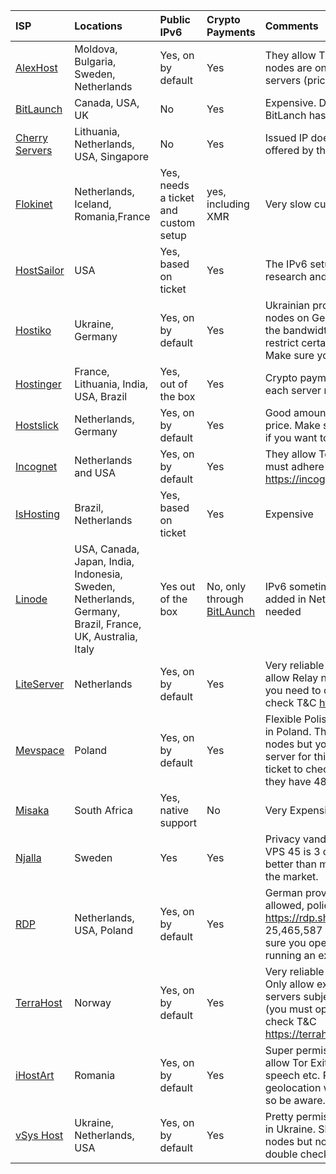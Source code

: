 | **ISP**                                         | **Locations**                                                                                            | **Public IPv6**                      | **Crypto Payments**                                | **Comments**                                                                                                                                                                                                        | **Last Updated**   |
|:------------------------------------------------|:---------------------------------------------------------------------------------------------------------|:-------------------------------------|:---------------------------------------------------|:--------------------------------------------------------------------------------------------------------------------------------------------------------------------------------------------------------------------|:-------------------|
| [AlexHost](https://alexhost.com)                | Moldova, Bulgaria, Sweden, Netherlands                                                                   | Yes, on by default                   | Yes                                                | They allow TOR Bridges, Relays. Exit nodes are only allowed on dedicated servers (prices start from 26 EUR)                                                                                                         | 07/2024            |
| [BitLaunch](https://bitlaunch.io)               | Canada, USA, UK                                                                                          | No                                   | Yes                                                | Expensive. Digial Ocean through BitLanch has IPv6                                                                                                                                                                   | 05/2024            |
| [Cherry Servers](https://www.cherryservers.com) | Lithuania, Netherlands, USA, Singapore                                                                   | No                                   | Yes                                                | Issued IP doesn’t match the location offered by the provider.                                                                                                                                                       | 05/2024            |
| [Flokinet](https://flokinet.is)                 | Netherlands, Iceland, Romania,France                                                                     | Yes, needs a ticket and custom setup | yes, including XMR                                 | Very slow customer support                                                                                                                                                                                          | 05/2024            |
| [HostSailor](https://hostsailor.com)            | USA                                                                                                      | Yes, based on ticket                 | Yes                                                | The IPv6 setup needs custom research and is not documented                                                                                                                                                          | 05/2024            |
| [Hostiko](https://hostiko.com.ua)               | Ukraine, Germany                                                                                         | Yes, on by default                   | Yes                                                | Ukrainian provider. They allow Exit nodes on Germany boxes but limit the bandwidth, you also have to restrict certain ports like 25 and 587. Make sure you open a ticket.                                           | 07/2024            |
| [Hostinger](https://hostinger.com)              | France, Lithuania, India, USA, Brazil                                                                    | Yes, out of the box                  | Yes                                                | Crypto payments must be done per each server monthly or annually.                                                                                                                                                   | 05/2024            |
| [Hostslick](https://hostslick.com)              | Netherlands, Germany                                                                                     | Yes, on by default                   | Yes                                                | Good amount of bandwidth for the price. Make sure you open the ticket if you want to run Exit node                                                                                                                  | 07/2024            |
| [Incognet](https://incognet.io)                 | Netherlands and USA                                                                                      | Yes, on by default                   | Yes                                                | They allow Tor exit nodes but you must adhere to their rules https://incognet.io/tor-exits                                                                                                                          | 07/2024            |
| [IsHosting](https://ishosting.com/en)           | Brazil, Netherlands                                                                                      | Yes, based on ticket                 | Yes                                                | Expensive                                                                                                                                                                                                           | 05/2024            |
| [Linode](https://linode.com)                    | USA, Canada, Japan, India, Indonesia, Sweden, Netherlands, Germany, Brazil, France, UK, Australia, Italy | Yes out of the box                   | No, only through [BitLAunch](https://bitlaunch.io) | IPv6 sometimes need to be re-added in Networking tab, no reboot needed                                                                                                                                              | 05/2024            |
| [LiteServer](https://liteserver.nl)             | Netherlands                                                                                              | Yes, on by default                   | Yes                                                | Very reliable Dutch provider. They do allow Relay nodes but for Exit nodes you need to contact them. Always check T&C https://liteserver.nl/legal                                                                   | 07/2024            |
| [Mevspace](https://mevspace.com)                | Poland                                                                                                   | Yes, on by default                   | Yes                                                | Flexible Polish providers with 3 DCs in Poland. They do allow Tor Exit nodes but you may need a dedicated server for this. Make sure you open a ticket to check. As of today's date, they have 48h for 1 EUR tariff | 07/2024            |
| [Misaka](https://www.misaka.io/)                | South Africa                                                                                             | Yes, native support                  | No                                                 | Very Expensive                                                                                                                                                                                                      | 05/2024            |
| [Njalla](https://nja.la)                        | Sweden                                                                                                   | Yes                                  | Yes                                                | Privacy vandguards! The biggest VPS 45 is 3 cores only, but it works better than many “larger” servers on the market.                                                                                               | 05/2024            |
| [RDP](https://rdp.sh)                           | Netherlands, USA, Poland                                                                                 | Yes, on by default                   | Yes                                                | German provider. Exit nodes are allowed, policy is here https://rdp.sh/docs/faq/tor ports 25,465,587 must be closed. Make sure you open a ticket before running an exit node.                                       | 07/2024            |
| [TerraHost](https://terrahost.no)               | Norway                                                                                                   | Yes, on by default                   | Yes                                                | Very reliable Norwegian provider. Only allow exit nodes on Dedicated servers subject to certain caveats (you must open a ticket). Always check T&C https://terrahost.no/avtalebetingelser                           | 07/2024            |
| [iHostArt](https://ihostart.com)                | Romania                                                                                                  | Yes, on by default                   | Yes                                                | Super permissive provider. They do allow Tor Exit/Relay/Bridge. Pro-free speech etc. Recently, IPv6 geolocation was set to North Korea, so be aware.                                                                | 07/2024            |
| [vSys Host](https://vsys.host)                  | Ukraine, Netherlands, USA                                                                                | Yes, on by default                   | Yes                                                | Pretty permissive provider registered in Ukraine. Should allow Relay/Exit nodes but nothing in T&C, so better double check.                                                                                         | 07/2024            |
